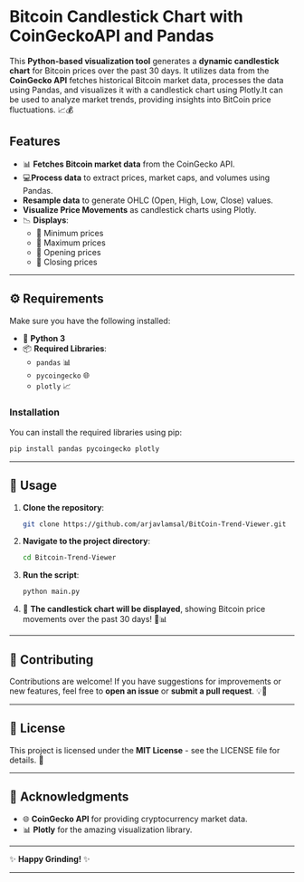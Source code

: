 # Bitcoin Candlestick Chart with CoinGeckoAPI and Pandas

This **Python-based visualization tool** generates a **dynamic candlestick chart** for Bitcoin prices over the past 30 days. It utilizes data from the **CoinGecko API** fetches historical Bitcoin market data, processes the data using Pandas, and visualizes it with a candlestick chart using Plotly.It can be used to analyze market trends, providing insights into BitCoin price fluctuations. 📈💰
## Features
- 📊 **Fetches Bitcoin market data** from the CoinGecko API.
- 💻**Process data** to extract prices, market caps, and volumes using Pandas.
- **Resample data** to generate OHLC (Open, High, Low, Close) values.
- **Visualize Price Movements** as candlestick charts using Plotly.
- 📉 **Displays**:
  - 📍 Minimum prices
  - 📍 Maximum prices
  - 📍 Opening prices
  - 📍 Closing prices

---

## ⚙️ Requirements

Make sure you have the following installed:

- 🐍 **Python 3**
- 📦 **Required Libraries**:
  - `pandas` 📊
  - `pycoingecko` 🌐
  - `plotly` 📈

### Installation

You can install the required libraries using pip:

```bash
pip install pandas pycoingecko plotly
```

---

## 🚀 Usage

1. **Clone the repository**:

   ```bash
   git clone https://github.com/arjavlamsal/BitCoin-Trend-Viewer.git
   ```

2. **Navigate to the project directory**:

   ```bash
   cd Bitcoin-Trend-Viewer
   ```

3. **Run the script**:

   ```bash
   python main.py
   ```

4. 🎉 **The candlestick chart will be displayed**, showing Bitcoin price movements over the past 30 days! 🚀📊

---

## 🤝 Contributing

Contributions are welcome! If you have suggestions for improvements or new features, feel free to **open an issue** or **submit a pull request**. 💡🤗

---

## 📜 License

This project is licensed under the **MIT License** - see the LICENSE file for details. 📄

---

## 🙏 Acknowledgments

- 🌐 **CoinGecko API** for providing cryptocurrency market data.
- 📊 **Plotly** for the amazing visualization library.

---

✨ **Happy Grinding!** ✨

---
